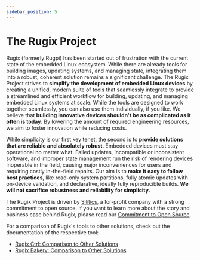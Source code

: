 ```yaml
---
sidebar_position: 5
---
```


# The Rugix Project

Rugix (formerly Rugpi) has been started out of frustration with the current state of the embedded Linux ecosystem.
While there are already tools for building images, updating systems, and managing state, integrating them into a robust, coherent solution remains a significant challenge.
The Rugix Project strives to **simplify the development of embedded Linux devices** by creating a unified, modern suite of tools that seamlessly integrate to provide a streamlined and efficient workflow for building, updating, and managing embedded Linux systems at scale.
While the tools are designed to work together seamlessly, you can also use them individually, if you like.
We believe that **building innovative devices shouldn't be as complicated as it often is today**.
By lowering the amount of required engineering resources, we aim to foster innovation while reducing costs.

While simplicity is our first key tenet, the second is to **provide solutions that are reliable and absolutely robust**.
Embedded devices must stay operational no matter what.
Failed updates, incompatible or inconsistent software, and improper state management run the risk of rendering devices inoperable in the field, causing major inconveniences for users and requiring costly in-the-field repairs.
Our aim is to **make it easy to follow best practices**, like read-only system partitions, fully atomic updates with on-device validation, and declarative, ideally fully reproducible builds.
**We will not sacrifice robustness and reliability for simplicity.**

The Rugix Project is driven by [Silitics](https://silitics.com), a for-profit company with a strong commitment to open source.
If you want to learn more about the story and business case behind Rugix, please read our [Commitment to Open Source](/open-source-commitment).

For a comparison of Rugix's tools to other solutions, check out the documentation of the respective tool:

- [Rugix Ctrl: Comparison to Other Solutions](./ctrl/index.md#comparison-to-other-solutions)
- [Rugix Bakery: Comparison to Other Solutions](./bakery/index.md#comparison-to-other-solutions)